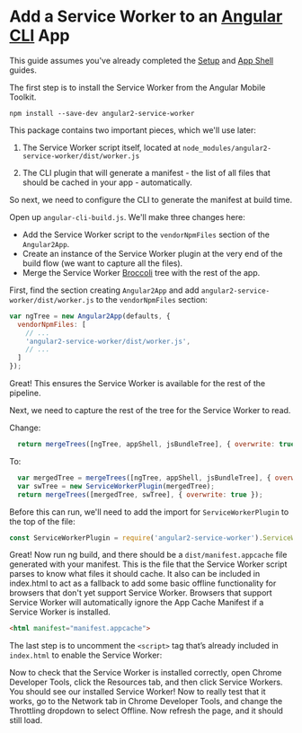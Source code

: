 # Add a Service Worker to an [Angular CLI](https://cli.angular.io) App

This guide assumes you've already completed the [Setup](./cli-setup.md)
and [App Shell](./app-shell.md) guides.

The first step is to install the Service Worker from the Angular Mobile Toolkit.

```
npm install --save-dev angular2-service-worker
```

This package contains two important pieces, which we'll use later:

 1. The Service Worker script itself, located at `node_modules/angular2-service-worker/dist/worker.js`

 2. The CLI plugin that will generate a manifest - the list of all files that should be cached in your app - automatically.

So next, we need to configure the CLI to generate the manifest at build time.

Open up `angular-cli-build.js`. We'll make three changes here:

 * Add the Service Worker script to the `vendorNpmFiles` section of the `Angular2App`.
 * Create an instance of the Service Worker plugin at the very end of the build flow (we want to capture all the files).
 * Merge the Service Worker [Broccoli](http://broccolijs.com/) tree with the rest of the app.

First, find the section creating `Angular2App` and add `angular2-service-worker/dist/worker.js` to the `vendorNpmFiles` section:

```js
var ngTree = new Angular2App(defaults, {
  vendorNpmFiles: [
    // ...
    'angular2-service-worker/dist/worker.js',
    // ...
  ]
});
```

Great! This ensures the Service Worker is available for the rest of the pipeline.

Next, we need to capture the rest of the tree for the Service Worker to read.

Change:

```js
  return mergeTrees([ngTree, appShell, jsBundleTree], { overwrite: true })
```

To:

```js
  var mergedTree = mergeTrees([ngTree, appShell, jsBundleTree], { overwrite: true });
  var swTree = new ServiceWorkerPlugin(mergedTree);
  return mergeTrees([mergedTree, swTree], { overwrite: true });
```

Before this can run, we'll need to add the import for `ServiceWorkerPlugin` to the top of the file:

```js
const ServiceWorkerPlugin = require('angular2-service-worker').ServiceWorkerPlugin;
```

Great! Now run ng build, and there should be a `dist/manifest.appcache` file generated with your manifest. This is the file that the Service Worker script parses to know what files it should cache. It also can be included in index.html to act as a fallback to add some basic offline functionality for browsers that don't yet support Service Worker. Browsers that support Service Worker will automatically ignore the App Cache Manifest if a Service Worker is installed.

```html
<html manifest="manifest.appcache">
```

The last step is to uncomment the `<script>` tag that’s already included in `index.html` to enable the Service Worker:

<script type="text/javascript">
    if ('serviceWorker' in navigator) {
      navigator.serviceWorker.register('/worker.js').catch(function(err) {
        console.log('Error installing service worker: ', err);
      });
    }
</script>

Now to check that the Service Worker is installed correctly, open Chrome Developer Tools, click the Resources tab, and then click Service Workers. You should see our installed Service Worker! Now to really test that it works, go to the Network tab in Chrome Developer Tools, and change the Throttling dropdown to select Offline. Now refresh the page, and it should still load.
